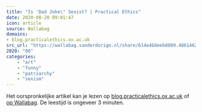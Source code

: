 ```yaml
---
title: "Is 'Dad Joke\" Sexist? | Practical Ethics"
date: 2020-08-20 09:01:47
icon: article
source: Wallabag
domains:
- blog.practicalethics.ox.ac.uk
src_url: "https://wallabag.sanderdorigo.nl/share/614e4b8eeb8889.48614621"
2020: "08"
categories:
    - "art"
    - "funny"
    - "patriarchy"
    - "sexism"
---
```

Het oorspronkelijke artikel kan je lezen op [blog.practicalethics.ox.ac.uk](http://blog.practicalethics.ox.ac.uk/2019/06/is-dad-joke-sexist/) of [op Wallabag](https://wallabag.sanderdorigo.nl/share/614e4b8eeb8889.48614621). De leestijd is ongeveer 3 minuten.